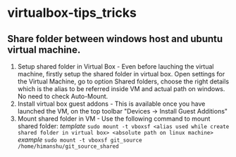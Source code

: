 # virtualbox-tips_tricks

## Share folder between windows host and ubuntu virtual machine.
  1. Setup shared folder in Virtual Box - 
     Even before lauching the virtual machine, firstly setup the shared folder in virtual box. Open settings for the Virtual Machine, go to option Shared folders, choose the right details which is the alias to be referred inside VM and actual path on windows. No need to check Auto-Mount.
  1. Install virtual box guest addons - 
     This is available once you have launched the VM, on the top toolbar "Devices -> Install Guest Additions"
  1. Mount shared folder in VM - 
     Use the following command to mount shared folder: 
	 *template* `sudo mount -t vboxsf <alias used while create shared folder in virtual box> <absolute path on linux machine>`
	 *example* `sudo mount -t vboxsf git_source /home/himanshu/git_source_shared`